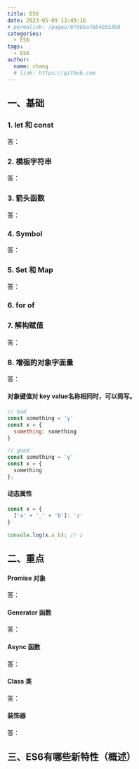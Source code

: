 ```yaml
---
title: ES6
date: 2023-05-09 13:49:16
# permalink: /pages/0796ba76b4b55368
categories:
  - ES6
tags:
  - ES6
author:
  name: zhang
  # link: https://github.com
---
```


## 一、基础

### 1. let 和 const

答：

### 2. 模板字符串

答：

### 3. 箭头函数

答：

### 4. Symbol

答：

### 5. Set 和 Map

答：

### 6. for of

### 7. 解构赋值

答：

### 8. 增强的对象字面量

答：
#### 对象键值对 key value名称相同时，可以简写。
```js
// bad
const something = 'y'
const x = {
  something: something
}

// good
const something = 'y'
const x = {
  something
};
```

#### 动态属性
```js
const x = {
  ['a' + '_' + 'b']: 'z'
}

console.log(x.a_b); // z
```


## 二、重点

#### Promise 对象

答：

#### Generator 函数

答：

#### Async 函数

答：

#### Class 类

答：

#### 装饰器

答：


## 三、ES6有哪些新特性（概述）